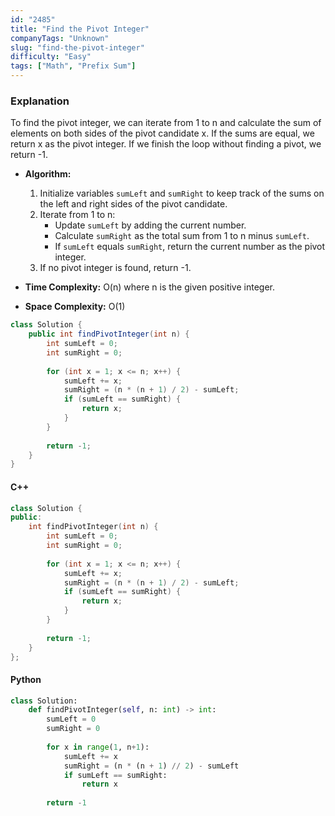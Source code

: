 ```yaml
---
id: "2485"
title: "Find the Pivot Integer"
companyTags: "Unknown"
slug: "find-the-pivot-integer"
difficulty: "Easy"
tags: ["Math", "Prefix Sum"]
---
```


### Explanation
To find the pivot integer, we can iterate from 1 to n and calculate the sum of elements on both sides of the pivot candidate x. If the sums are equal, we return x as the pivot integer. If we finish the loop without finding a pivot, we return -1.

- **Algorithm:**
  1. Initialize variables `sumLeft` and `sumRight` to keep track of the sums on the left and right sides of the pivot candidate.
  2. Iterate from 1 to n:
     - Update `sumLeft` by adding the current number.
     - Calculate `sumRight` as the total sum from 1 to n minus `sumLeft`.
     - If `sumLeft` equals `sumRight`, return the current number as the pivot integer.
  3. If no pivot integer is found, return -1.

- **Time Complexity:** O(n) where n is the given positive integer.
- **Space Complexity:** O(1)

```java
class Solution {
    public int findPivotInteger(int n) {
        int sumLeft = 0;
        int sumRight = 0;
        
        for (int x = 1; x <= n; x++) {
            sumLeft += x;
            sumRight = (n * (n + 1) / 2) - sumLeft;
            if (sumLeft == sumRight) {
                return x;
            }
        }
        
        return -1;
    }
}
```

#### C++
```cpp
class Solution {
public:
    int findPivotInteger(int n) {
        int sumLeft = 0;
        int sumRight = 0;
        
        for (int x = 1; x <= n; x++) {
            sumLeft += x;
            sumRight = (n * (n + 1) / 2) - sumLeft;
            if (sumLeft == sumRight) {
                return x;
            }
        }
        
        return -1;
    }
};
```

#### Python
```python
class Solution:
    def findPivotInteger(self, n: int) -> int:
        sumLeft = 0
        sumRight = 0
        
        for x in range(1, n+1):
            sumLeft += x
            sumRight = (n * (n + 1) // 2) - sumLeft
            if sumLeft == sumRight:
                return x
        
        return -1
```